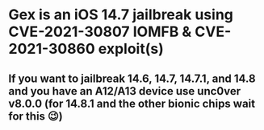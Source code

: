 # Gex is an iOS 14.7 jailbreak using CVE-2021-30807 IOMFB & CVE-2021-30860 exploit(s)

## If you want to jailbreak 14.6, 14.7, 14.7.1, and 14.8 and you have an A12/A13 device use unc0ver v8.0.0 (for 14.8.1 and the other bionic chips wait for this 😉)
